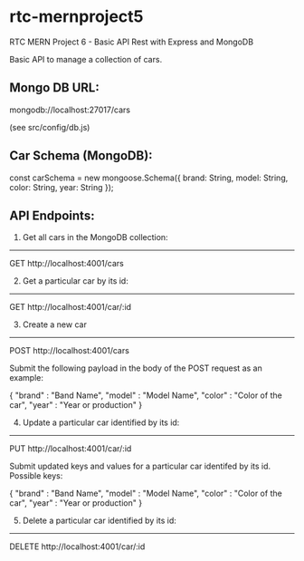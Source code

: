 # rtc-mernproject5
RTC MERN Project 6 - Basic API Rest with Express and MongoDB

Basic API to manage a collection of cars.


Mongo DB URL:
-----------------------------------------

mongodb://localhost:27017/cars

(see src/config/db.js)


Car Schema (MongoDB):
-----------------------------------------

const carSchema = new mongoose.Schema({
  brand: String,
  model: String,
  color: String,
  year: String
});


API Endpoints:
-----------------------------------------

1. Get all cars in the MongoDB collection:
-----------------------------------------

GET http://localhost:4001/cars


2. Get a particular car by its id:
-----------------------------------------

GET http://localhost:4001/car/:id


3. Create a new car
-----------------------------------------

POST http://localhost:4001/cars

Submit the following payload in the body of the POST request as an example:

{
    "brand" : "Band Name",
    "model" : "Model Name",
    "color" : "Color of the car",
    "year"  : "Year or production"
}

4. Update a particular car identified by its id:
-----------------------------------------

PUT http://localhost:4001/car/:id

Submit updated keys and values for a particular car identifed by its id. Possible keys:

{
    "brand" : "Band Name",
    "model" : "Model Name",
    "color" : "Color of the car",
    "year"  : "Year or production"
}


5. Delete a particular car identified by its id:
-----------------------------------------

DELETE http://localhost:4001/car/:id
